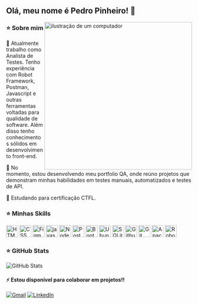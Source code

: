 ## Olá, meu nome é Pedro Pinheiro! 👋
<img src="https://raw.githubusercontent.com/MicaelliMedeiros/micaellimedeiros/master/image/computer-illustration.png" alt="ilustração de um computador" min-width="400px" max-width="400px" width="400px" align="right">

### ⭐ Sobre mim
<p>💬 Atualmente trabalho como Analista de Testes. Tenho experiência com Robot Framework, Postman, Javascript e outras ferramentas voltadas para qualidade de software.
Além disso tenho conhecimentos sólidos em desenvolvimento front-end.</p>
<p>🧭 No momento, estou desenvolvendo meu portfolio QA, onde reúno projetos que demonstram minhas habilidades em testes manuais, automatizados e testes de API. </p>
<p>🔭 Estudando para certificação CTFL.</p>

### ⭐ Minhas Skills

<img height="32" src="https://github.com/user-attachments/assets/837bdc54-df39-420c-b4bb-0ca9a5830ba9" title="Html" alt="HTML"/>
<img height="32" src="https://github.com/user-attachments/assets/2df2f3aa-414b-4b74-a4af-f38bdafc8079" title="Css" alt="CSS"/>
<img height="32" src="https://github.com/user-attachments/assets/34548135-12bd-4b9a-a5d5-5bbe0b05c2f2" title="Figma" alt="Figma"/>
<img height="32" src="https://github.com/user-attachments/assets/a52ff934-65f8-45c0-a6a8-7fff2a96fddb" title="Javascript" alt="javascript"/>
<img height="32" src="https://github.com/user-attachments/assets/d51ddc8e-de96-4ff1-8dc1-d773fbf674df" title="NodeJS" alt="Nodejs"/>
<img height="32" src="https://github.com/user-attachments/assets/516e9554-63ab-46ec-84a2-4f3fd030cb5e" title="Postman" alt="Postman"/>
<img height="32" src="https://github.com/user-attachments/assets/b4fea11f-c70b-4880-b5a3-ea055500d58a" title="Bootstrap" alt="Bootstrap"/>
<img height="32" src="https://github.com/user-attachments/assets/29727751-67de-48ba-b4a8-2d12764112cf" title="Ubuntu" alt="Ubuntu"/>
<img height="32" src="https://github.com/user-attachments/assets/64fa1b81-f1f2-4491-a64a-dcd9d222bad7" title="SQLite" alt="SQLite"/>
<img height="32" src="https://github.com/user-attachments/assets/7606a104-78e1-4392-8ac9-46a7cd9b228c" title="Github Action" alt="Github Action"/>
<img height="32" src="https://github.com/user-attachments/assets/786bdd0e-699f-4094-b318-d955eedf4529" title="Git" alt="Git"/>
<img height="32" src="https://github.com/user-attachments/assets/61b36de1-c607-424e-bf69-5e64e3b03873" title="Apache JMeter" alt="Apache Jmeter"/>
<img height="32" src="https://github.com/user-attachments/assets/63325c17-ec15-461f-97dd-59050ae8e2a0" title="Robot Framework" alt="Robot Framework"/>

### ⭐ GitHub Stats

![GitHub Stats](https://github-readme-stats.vercel.app/api?username=Pinheirops&show_icons=true)

#### ⚡ Estou disponível para colaborar em projetos!!
<p align="left">
  <a href="https://mail.google.com/mail/u/1/#inbox" title="Gmail"> <img src="https://img.shields.io/badge/-Gmail-FF0000?style=flat-square&labelColor=FF0000&logo=gmail&logoColor=white&link=https://mail.google.com/mail/u/1/#inbox" alt="Gmail"/></a>
  <a href="https://www.linkedin.com/in/pedro-ppassos/" title="LinkedIn"><img src="https://img.shields.io/badge/-Linkedin-0e76a8?style=flat-square&logo=Linkedin&logoColor=white&link=https://www.linkedin.com/in/pedro-ppassos/" alt="LinkedIn"/></a>
</p>
